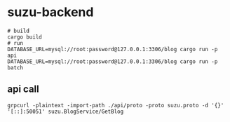 # suzu-backend

```shell
# build
cargo build
# run
DATABASE_URL=mysql://root:password@127.0.0.1:3306/blog cargo run -p api
DATABASE_URL=mysql://root:password@127.0.0.1:3306/blog cargo run -p batch
```

## api call
```shell
grpcurl -plaintext -import-path ./api/proto -proto suzu.proto -d '{}' '[::]:50051' suzu.BlogService/GetBlog
```